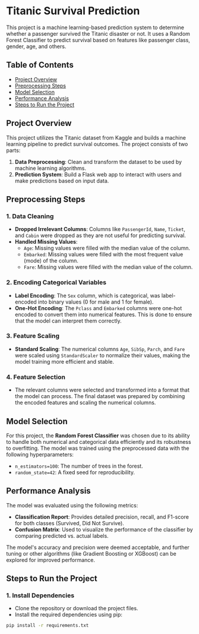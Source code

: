 # Titanic Survival Prediction

This project is a machine learning-based prediction system to determine whether a passenger survived the Titanic disaster or not. It uses a Random Forest Classifier to predict survival based on features like passenger class, gender, age, and others.

## Table of Contents

- [Project Overview](#project-overview)
- [Preprocessing Steps](#preprocessing-steps)
- [Model Selection](#model-selection)
- [Performance Analysis](#performance-analysis)
- [Steps to Run the Project](#steps-to-run-the-project)

## Project Overview

This project utilizes the Titanic dataset from Kaggle and builds a machine learning pipeline to predict survival outcomes. The project consists of two parts:
1. **Data Preprocessing**: Clean and transform the dataset to be used by machine learning algorithms.
2. **Prediction System**: Build a Flask web app to interact with users and make predictions based on input data.

## Preprocessing Steps

### 1. **Data Cleaning**
   - **Dropped Irrelevant Columns**: Columns like `PassengerId`, `Name`, `Ticket`, and `Cabin` were dropped as they are not useful for predicting survival.
   - **Handled Missing Values**:
     - `Age`: Missing values were filled with the median value of the column.
     - `Embarked`: Missing values were filled with the most frequent value (mode) of the column.
     - `Fare`: Missing values were filled with the median value of the column.

### 2. **Encoding Categorical Variables**
   - **Label Encoding**: The `Sex` column, which is categorical, was label-encoded into binary values (0 for male and 1 for female).
   - **One-Hot Encoding**: The `Pclass` and `Embarked` columns were one-hot encoded to convert them into numerical features. This is done to ensure that the model can interpret them correctly.

### 3. **Feature Scaling**
   - **Standard Scaling**: The numerical columns `Age`, `SibSp`, `Parch`, and `Fare` were scaled using `StandardScaler` to normalize their values, making the model training more efficient and stable.

### 4. **Feature Selection**
   - The relevant columns were selected and transformed into a format that the model can process. The final dataset was prepared by combining the encoded features and scaling the numerical columns.

## Model Selection

For this project, the **Random Forest Classifier** was chosen due to its ability to handle both numerical and categorical data efficiently and its robustness to overfitting. The model was trained using the preprocessed data with the following hyperparameters:
- `n_estimators=100`: The number of trees in the forest.
- `random_state=42`: A fixed seed for reproducibility.

## Performance Analysis

The model was evaluated using the following metrics:
- **Classification Report**: Provides detailed precision, recall, and F1-score for both classes (Survived, Did Not Survive).
- **Confusion Matrix**: Used to visualize the performance of the classifier by comparing predicted vs. actual labels.

The model's accuracy and precision were deemed acceptable, and further tuning or other algorithms (like Gradient Boosting or XGBoost) can be explored for improved performance.

## Steps to Run the Project

### 1. **Install Dependencies**
   - Clone the repository or download the project files.
   - Install the required dependencies using pip:

   ```bash
   pip install -r requirements.txt
